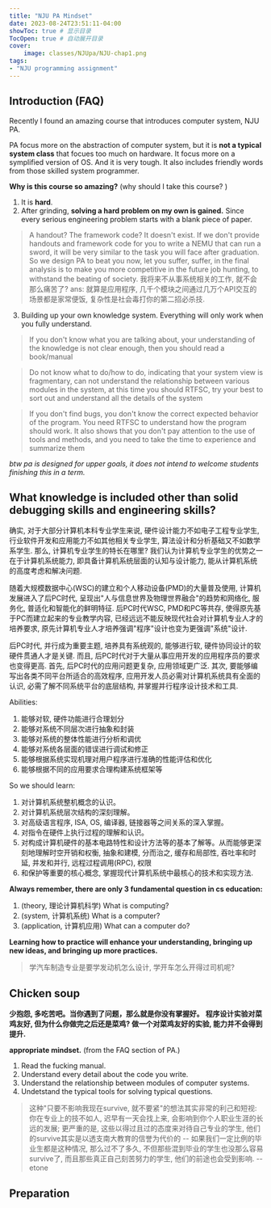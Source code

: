 ```yaml
---
title: "NJU PA Mindset"
date: 2023-08-24T23:51:11-04:00
showToc: true # 显示目录
TocOpen: true # 自动展开目录
cover:
    image: classes/NJUpa/NJU-chap1.png
tags: 
- "NJU programming assignment"
---
```


## Introduction (FAQ)
Recently I found an amazing course that introduces computer system, NJU PA. 

PA focus more on the abstraction of computer system, but it is **not a typical system class** that focues too much on hardware. It focus more on a symplified version of OS. And it is very tough. It also includes friendly words from those skilled system programmer. 

**Why is this course so amazing?** (why should I take this course? )
1. It is **hard**. 
2. After grinding, **solving a hard problem on my own is gained.** Since every serious engineering problem starts with a blank piece of paper. 

> A handout? The framework code? It doesn't exist. If we don't provide handouts and framework code for you to write a NEMU that can run a sword, it will be very similar to the task you will face after graduation.
> So we design PA to beat you now, let you suffer, suffer, in the final analysis is to make you more competitive in the future job hunting, to withstand the beating of society.
> 我将来不从事系统相关的工作, 就不会那么痛苦了? ans: 就算是应用程序, 几千个模块之间通过几万个API交互的场景都是家常便饭, 复杂性是社会毒打你的第二招必杀技.

3. Building up your own knowledge system. Everything will only work when you fully understand. 

> If you don't know what you are talking about, your understanding of the knowledge is not clear enough, then you should read a book/manual

> Do not know what to do/how to do, indicating that your system view is fragmentary, can not understand the relationship between various modules in the system, at this time you should RTFSC, try your best to sort out and understand all the details of the system

> If you don't find bugs, you don't know the correct expected behavior of the program. You need RTFSC to understand how the program should work. It also shows that you don't pay attention to the use of tools and methods, and you need to take the time to experience and summarize them

*btw pa is designed for upper goals, it does not intend to welcome students finishing this in a term.*

## What knowledge is included other than solid debugging skills and engineering skills? 
确实, 对于大部分计算机本科专业学生来说, 硬件设计能力不如电子工程专业学生, 行业软件开发和应用能力不如其他相关专业学生, 算法设计和分析基础又不如数学系学生. 那么, 计算机专业学生的特长在哪里? 我们认为计算机专业学生的优势之一在于计算机系统能力, 即具备计算机系统层面的认知与设计能力, 能从计算机系统的高度考虑和解决问题.

随着大规模数据中心(WSC)的建立和个人移动设备(PMD)的大量普及使用, 计算机发展进入了后PC时代, 呈现出"人与信息世界及物理世界融合"的趋势和网络化, 服务化, 普适化和智能化的鲜明特征. 后PC时代WSC, PMD和PC等共存, 使得原先基于PC而建立起来的专业教学内容, 已经远远不能反映现代社会对计算机专业人才的培养要求, 原先计算机专业人才培养强调"程序"设计也变为更强调"系统"设计.

后PC时代, 并行成为重要主题, 培养具有系统观的, 能够进行软, 硬件协同设计的软硬件贯通人才是关键. 而且, 后PC时代对于大量从事应用开发的应用程序员的要求也变得更高. 首先, 后PC时代的应用问题更复杂, 应用领域更广泛. 其次, 要能够编写出各类不同平台所适合的高效程序, 应用开发人员必需对计算机系统具有全面的认识, 必需了解不同系统平台的底层结构, 并掌握并行程序设计技术和工具.

Abilities:
1. 能够对软, 硬件功能进行合理划分
2. 能够对系统不同层次进行抽象和封装
3. 能够对系统的整体性能进行分析和调优
4. 能够对系统各层面的错误进行调试和修正
5. 能够根据系统实现机理对用户程序进行准确的性能评估和优化
6. 能够根据不同的应用要求合理构建系统框架等

So we should learn: 
1. 对计算机系统整机概念的认识。
2. 对计算机系统层次结构的深刻理解。
3. 对高级语言程序, ISA, OS, 编译器, 链接器等之间关系的深入掌握。
4. 对指令在硬件上执行过程的理解和认识。
5. 对构成计算机硬件的基本电路特性和设计方法等的基本了解等。从而能够更深刻地理解时空开销和权衡, 抽象和建模, 分而治之, 缓存和局部性, 吞吐率和时延, 并发和并行, 远程过程调用(RPC), 权限
6. 和保护等重要的核心概念, 掌握现代计算机系统中最核心的技术和实现方法.

**Always remember, there are only 3 fundamental question in cs education:**
1. (theory, 理论计算机科学) What is computing?
2. (system, 计算机系统) What is a computer?
3. (application, 计算机应用) What can a computer do?

**Learning how to practice will enhance your understanding, bringing up new ideas, and bringing up more practices.**

> 学汽车制造专业是要学发动机怎么设计, 学开车怎么开得过司机呢?
## Chicken soup

**少抱怨, 多吃苦吧。当你遇到了问题，那么就是你没有掌握好。**
**程序设计实验对菜鸡友好, 但为什么你做完之后还是菜鸡? 做一个对菜鸡友好的实验, 能力并不会得到提升.**

**appropriate mindset.** (from the FAQ section of PA.)
1. Read the fucking manual.
2. Understand every detail about the code you write. 
3. Understand the relationship between modules of computer systems.
4. Undetstand the typical tools for solving typical questions. 

> 这种"只要不影响我现在survive, 就不要紧"的想法其实非常的利己和短视: 你在专业上的技不如人, 迟早有一天会找上来, 会影响到你个人职业生涯的长远的发展; 更严重的是, 这些以得过且过的态度来对待自己专业的学生, 他们的survive其实是以透支南大教育的信誉为代价的 -- 如果我们一定比例的毕业生都是这种情况, 那么过不了多久, 不但那些混到毕业的学生也没那么容易survive了, 而且那些真正自己刻苦努力的学生, 他们的前途也会受到影响. -- etone

## Preparation
